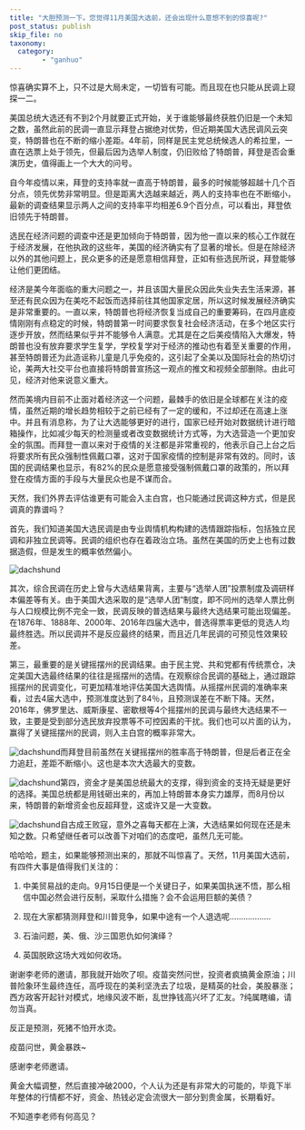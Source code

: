 ```yaml
---
title: "大胆预测一下。您觉得11月美国大选前，还会出现什么意想不到的惊喜呢?"
post_status: publish
skip_file: no
taxonomy:
  category:
        - "ganhuo"
---
```


惊喜确实算不上，只不过是大局未定，一切皆有可能。而且现在也只能从民调上窥探一二。

美国总统大选还有不到2个月就要正式开始，关于谁能够最终获胜仍旧是一个未知之数，虽然此前的民调一直显示拜登占据绝对优势，但近期美国大选民调风云突变，特朗普也在不断的缩小差距。4年前，同样是民主党总统候选人的希拉里，一直在选票上处于领先，但最后因为选举人制度，仍旧败给了特朗普，拜登是否会重演历史，值得画上一个大大的问号。

自今年疫情以来，拜登的支持率就一直高于特朗普，最多的时候能够超越十几个百分点，领先优势非常明显。但是距离大选越来越近，两人的支持率也在不断缩小，最新的调查结果显示两人之间的支持率平均相差6.9个百分点，可以看出，拜登依旧领先于特朗普。

选民在经济问题的调查中还是更加倾向于特朗普，因为他一直以来的核心工作就在于经济发展，在他执政的这些年，美国的经济确实有了显著的增长。但是在除经济以外的其他问题上，民众更多的还是愿意相信拜登，正如有些选民所说，拜登能够让他们更团结。

经济是美今年面临的重大问题之一，并且该国大量民众因此失业失去生活来源，甚至还有民众因为在美吃不起饭而选择前往其他国家定居，所以这时候发展经济确实是非常重要的。一直以来，特朗普也将经济恢复当成自己的重要筹码，在四月底疫情刚刚有点稳定的时候，特朗普第一时间要求恢复社会经济活动，在多个地区实行逐步开放，然而结果似乎并不能够令人满意。尤其是在之后美疫情陷入大爆发，特朗普也没有放弃要求学生复学，学校复学对于经济的推动也有着至关重要的作用，甚至特朗普还为此造谣称儿童是几乎免疫的，这引起了全美以及国际社会的热切讨论，美两大社交平台也直接将特朗普宣扬这一观点的推文和视频全部删除。由此可见，经济对他来说意义重大。

然而美境内目前不止面对着经济这一个问题，最棘手的依旧是全球都在关注的疫情，虽然近期的增长趋势相较于之前已经有了一定的缓和，不过却还在高速上涨中。并且有消息称，为了让大选能够更好的进行，国家已经开始对数据统计进行暗箱操作，比如减少每天的检测量或者改变数据统计方式等，为大选营造一个更加安全的氛围。而拜登一直以来对于疫情的关注都是非常重视的，他表示自己上台之后将要求所有民众强制性佩戴口罩，这对于国家疫情的控制是非常有效的。同时，该国的民调结果也显示，有82%的民众是愿意接受强制佩戴口罩的政策的，所以拜登在疫情方面的手段与大量民众也是不谋而合。

天然，我们外界去评估谁更有可能会入主白宫，也只能通过民调这种方式，但是民调真的靠谱吗？

首先，我们知道美国大选民调是由专业舆情机构构建的选情跟踪指标，包括独立民调和非独立民调等。民调的组织也存在着政治立场。虽然在美国的历史上也有过数据造假，但是发生的概率依然偏小。

![dachshund](https://cdn.fendou.la/funstoutiao/2020/12/100616329.png "民调.png")

其次，综合民调在历史上曾与大选结果背离，主要与“选举人团”投票制度及调研样本偏差等有关。由于美国大选采取的是“选举人团”制度，即不同州的选举人票比例与人口规模比例不完全一致，民调反映的普选结果与最终大选结果可能出现偏差。在1876年、1888年、2000年、2016年四届大选中，普选得票率更低的竞选人均最终胜选。所以民调并不是反应最终的结果，而且近几年民调的可预见性效果较差。

第三，最重要的是关键摇摆州的民调结果。由于民主党、共和党都有传统票仓，决定美国大选最终结果的往往是摇摆州的选情。在观察综合民调的基础上，通过跟踪摇摆州的民调变化，可更加精准地评估美国大选舆情。从摇摆州民调的准确率来看，过去4届大选中，预测准度达到了84％，且预测误差在不断下降。天然，2016年，佛罗里达、威斯康星、密歇根等4个摇摆州的民调与最终大选结果不一致，主要是受到部分选民放弃投票等不可控因素的干扰。我们也可以片面的认为，赢得了关键摇摆州的民调，则入主白宫的概率非常大。

![dachshund](https://cdn.fendou.la/funstoutiao/2020/12/100647250.png "民调预期.png")而拜登目前虽然在关键摇摆州的胜率高于特朗普，但是后者正在全力追赶，差距不断缩小。这也是本次大选最大的变数。

![dachshund](https://cdn.fendou.la/funstoutiao/2020/12/100717984.png "关键摇摆州.png")第四，资金才是美国总统最大的支撑，得到资金的支持无疑是更好的选择。美国总统都是用钱砸出来的，再加上特朗普本身实力雄厚，而8月份以来，特朗普的新增资金也反超拜登，这或许又是一大变数。

![dachshund](https://cdn.fendou.la/funstoutiao/2020/12/100742203.png "新增资金.png")自古成王败寇，意外之喜每天都在上演，大选结果如何现在还是未知之数。只希望继任者可以改善下对咱们的态度吧，虽然几无可能。

哈哈哈，题主，如果能够预测出来的，那就不叫惊喜了。天然，11月美国大选前，有四件大事是值得我们关注的：

1. 中美贸易战的走向。9月15日便是一个关键日子，如果美国执迷不悟，那么相信中国必然会进行反制，采取什么措施？会不会运用巨额的美债？
    
2. 现在大家都猜测拜登和川普竞争，如果中途有一个人退选呢………………
    
3. 石油问题，美、俄、沙三国恩仇如何演绎？
    
4. 英国脱欧这场大戏如何收场。
    

谢谢李老师的邀请，那我就开始吹了呗。疫苗突然问世，投资者疯搞黄金原油；川普险象环生最终连任，高呼现在的美利坚洗去了垃圾，是精英的社会，美股暴涨；西方政客开起针对模式，地缘风波不断，乱世挣钱高兴坏了汇友。?纯属瞎编，请勿当真。

反正是预测，死猪不怕开水烫。

疫苗问世，黄金暴跌~

感谢李老师邀请。

黄金大幅调整，然后直接冲破2000，个人认为还是有非常大的可能的，毕竟下半年整体的行情都不好，资金、热钱必定会流很大一部分到贵金属，长期看好。

不知道李老师有何高见？
